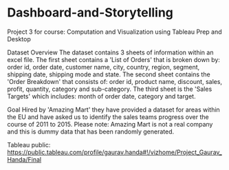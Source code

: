 # Dashboard-and-Storytelling
Project 3 for course: Computation and Visualization using Tableau Prep and Desktop

Dataset Overview
The dataset contains 3 sheets of information within an excel file.
The first sheet contains a 'List of Orders' that is broken down by: order id, order date, customer name, city, country, region, segment, shipping date, shipping mode and state.
The second sheet contains the 'Order Breakdown' that consists of: order id, product name, discount, sales, profit, quantity, category and sub-category.
The third sheet is the 'Sales Targets' which includes: month of order date, category and target.

Goal
Hired by 'Amazing Mart' they have provided a dataset for areas within the EU and have asked us to identify the sales teams progress over the course of 2011 to 2015.
Please note: Amazing Mart is not a real company and this is dummy data that has been randomly generated.

Tableau public:
https://public.tableau.com/profile/gaurav.handa#!/vizhome/Project_Gaurav_Handa/Final
